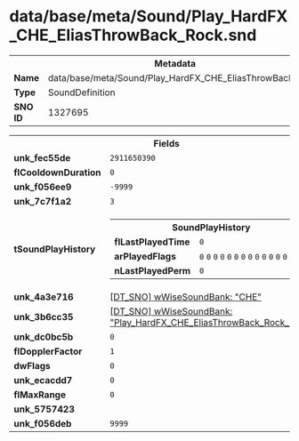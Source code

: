 <h1>data/base/meta/Sound/Play_HardFX_CHE_EliasThrowBack_Rock.snd</h1><table><tr><th colspan="100%">Metadata</th></tr><tr><td><b>Name</b></td><td>data/base/meta/Sound/Play_HardFX_CHE_EliasThrowBack_Rock.snd</td></tr><tr><td><b>Type</b></td><td>SoundDefinition</td></tr><tr><td><b>SNO ID</b></td><td>1327695</td></tr></table>

<table><tr><th colspan="100%">Fields</th></tr><tr><td><b>unk_fec55de</b></td><td><code>2911650390</code></td></tr><tr><td><b>flCooldownDuration</b></td><td><code>0</code></td></tr><tr><td><b>unk_f056ee9</b></td><td><code>-9999</code></td></tr><tr><td><b>unk_7c7f1a2</b></td><td><code>3</code></td></tr><tr><td><b>tSoundPlayHistory</b></td><td><table><tr><th colspan="100%">SoundPlayHistory</th></tr><tr><td><b>flLastPlayedTime</b></td><td><code>0</code></td></tr><tr><td><b>arPlayedFlags</b></td><td><code>0</code>
<code>0</code>
<code>0</code>
<code>0</code>
<code>0</code>
<code>0</code>
<code>0</code>
<code>0</code>
<code>0</code>
<code>0</code>
<code>0</code>
<code>0</code>
<code>0</code>
<code>0</code>
<code>0</code>
<code>0</code>
</td></tr><tr><td><b>nLastPlayedPerm</b></td><td><code>0</code></td></tr></table>

</td></tr><tr><td><b>unk_4a3e716</b></td><td><a href="..\wWiseSoundBank\CHE.wsb">[DT_SNO] wWiseSoundBank: "CHE"</a></td></tr><tr><td><b>unk_3b6cc35</b></td><td><a href="..\wWiseSoundBank\Play_HardFX_CHE_EliasThrowBack_Rock_Media.wsb">[DT_SNO] wWiseSoundBank: "Play_HardFX_CHE_EliasThrowBack_Rock_Media"</a></td></tr><tr><td><b>unk_dc0bc5b</b></td><td><code>0</code></td></tr><tr><td><b>flDopplerFactor</b></td><td><code>1</code></td></tr><tr><td><b>dwFlags</b></td><td><code>0</code></td></tr><tr><td><b>unk_ecacdd7</b></td><td><code>0</code></td></tr><tr><td><b>flMaxRange</b></td><td><code>0</code></td></tr><tr><td><b>unk_5757423</b></td><td></td></tr><tr><td><b>unk_f056deb</b></td><td><code>9999</code></td></tr></table>

